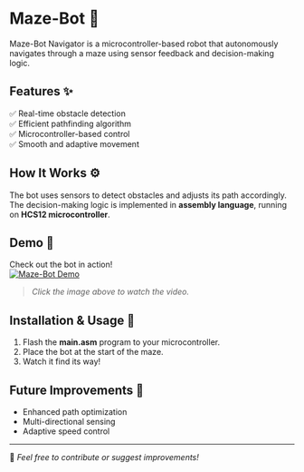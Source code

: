 # Maze-Bot 🚀

Maze-Bot Navigator is a microcontroller-based robot that autonomously navigates through a maze using sensor feedback and decision-making logic.

## Features ✨
✅ Real-time obstacle detection  
✅ Efficient pathfinding algorithm  
✅ Microcontroller-based control  
✅ Smooth and adaptive movement  

## How It Works ⚙️
The bot uses sensors to detect obstacles and adjusts its path accordingly. The decision-making logic is implemented in **assembly language**, running on **HCS12 microcontroller**.

## Demo 🎥
Check out the bot in action!  
[![Maze-Bot Demo](https://img.youtube.com/vi/YOUR_VIDEO_ID/0.jpg)](https://www.youtube.com/watch?v=YOUR_VIDEO_ID)

> *Click the image above to watch the video.*

## Installation & Usage 📌
1. Flash the **main.asm** program to your microcontroller.  
2. Place the bot at the start of the maze.  
3. Watch it find its way!  

## Future Improvements 🚀
- Enhanced path optimization  
- Multi-directional sensing  
- Adaptive speed control  

---

📌 *Feel free to contribute or suggest improvements!*